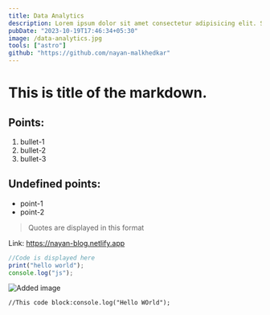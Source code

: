 ```yaml
---
title: Data Analytics
description: Lorem ipsum dolor sit amet consectetur adipisicing elit. Sequi dolores, deleniti obcaecati animi hic officiis? Laudantiummagni iusto quo ratione asperiores!
pubDate: "2023-10-19T17:46:34+05:30"
image: /data-analytics.jpg
tools: ["astro"]
github: "https://github.com/nayan-malkhedkar"
---
```


# This is title of the markdown.

## Points:

1. bullet-1
2. bullet-2
3. bullet-3

## Undefined points:

- point-1
- point-2

> Quotes are displayed in this format

Link: <https://nayan-blog.netlify.app>

```js
//Code is displayed here
print("hello world");
console.log("js");
```

![Added image](/blog-placeholder-1.jpg)

```
//This code block:console.log("Hello WOrld");
```
